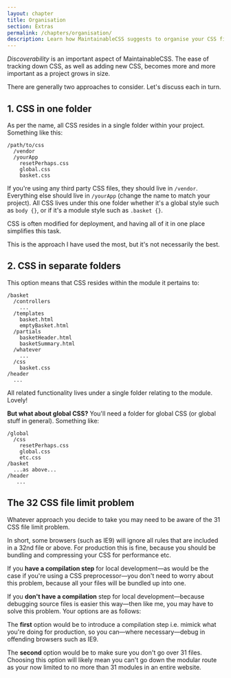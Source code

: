 ```yaml
---
layout: chapter
title: Organisation
section: Extras
permalink: /chapters/organisation/
description: Learn how MaintainableCSS suggests to organise your CSS files within your codebase.
---
```


*Discoverability* is an important aspect of MaintainableCSS. The ease of tracking down CSS, as well as adding new CSS, becomes more and more important as a project grows in size.

There are generally two approaches to consider. Let's discuss each in turn.

## 1. CSS in one folder

As per the name, all CSS resides in a single folder within your project. Something like this:

	/path/to/css
	  /vendor
	  /yourApp
	    resetPerhaps.css
	    global.css
	    basket.css

If you're using any third party CSS files, they should live in `/vendor`. Everything else should live in `/yourApp` (change the name to match your project). All CSS lives under this one folder whether it's a global style such as `body {}`, or if it's a module style such as `.basket {}`.

CSS is often modified for deployment, and having all of it in one place simplifies this task.

This is the approach I have used the most, but it's not necessarily the best.

## 2. CSS in separate folders

This option means that CSS resides within the module it pertains to:

	/basket
      /controllers
        ...
      /templates
        basket.html
        emptyBasket.html
      /partials
        basketHeader.html
        basketSummary.html
      /whatever
        ...
      /css
        basket.css
	/header
	  ...

All related functionality lives under a single folder relating to the module. Lovely!

**But what about global CSS?** You'll need a folder for global CSS (or global stuff in general). Something like:

	/global
	  /css
        resetPerhaps.css
        global.css
        etc.css
	/basket
	  ...as above...
	/header
       ...

## The 32 CSS file limit problem

Whatever approach you decide to take you may need to be aware of the 31 CSS file limit problem.

In short, some browsers (such as IE9) will ignore all rules that are included in a 32nd file or above. For production this is fine, because you should be bundling and compressing your CSS for performance etc.

If you **have a compilation step** for local development&mdash;as would be the case if you're using a CSS preprocessor&mdash;you don't need to worry about this problem, because all your files will be bundled up into one.

If you **don't have a compilation** step for local development&mdash;because debugging source files is easier this way&mdash;then like me, you may have to solve this problem. Your options are as follows:

The **first** option would be to introduce a compilation step i.e. mimick what you're doing for production, so you can&mdash;where necessary&mdash;debug in offending browsers such as IE9.

The **second** option would be to make sure you don't go over 31 files. Choosing this option will likely mean you can't go down the modular route as your now limited to no more than 31 modules in an entire website.